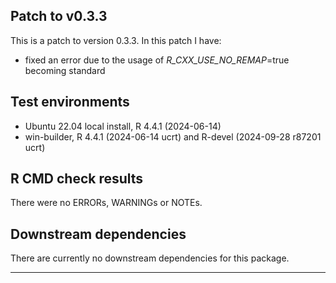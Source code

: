 ## Patch to v0.3.3
This is a patch to version 0.3.3. In this patch I have:

* fixed an error due to the usage of _R_CXX_USE_NO_REMAP_=true becoming standard

## Test environments
* Ubuntu 22.04 local install, R 4.4.1 (2024-06-14)
* win-builder, R 4.4.1 (2024-06-14 ucrt) and R-devel (2024-09-28 r87201 ucrt)

## R CMD check results
There were no ERRORs, WARNINGs or NOTEs.

## Downstream dependencies
There are currently no downstream dependencies for this package.

---
